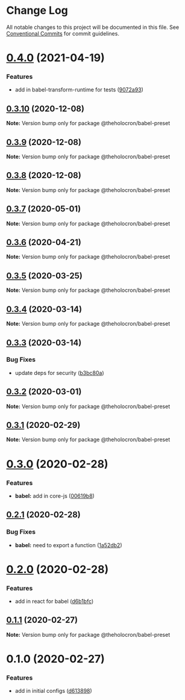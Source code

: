 # Change Log

All notable changes to this project will be documented in this file.
See [Conventional Commits](https://conventionalcommits.org) for commit guidelines.

# [0.4.0](https://github.com/the-holocron/threepio/compare/@theholocron/babel-preset@0.3.10...@theholocron/babel-preset@0.4.0) (2021-04-19)


### Features

* add in babel-transform-runtime for tests ([9072a93](https://github.com/the-holocron/threepio/commit/9072a9321cc677eda831172eb8516516202d1137))





## [0.3.10](https://github.com/the-holocron/threepio/compare/@theholocron/babel-preset@0.3.9...@theholocron/babel-preset@0.3.10) (2020-12-08)

**Note:** Version bump only for package @theholocron/babel-preset





## [0.3.9](https://github.com/the-holocron/threepio/compare/@theholocron/babel-preset@0.3.8...@theholocron/babel-preset@0.3.9) (2020-12-08)

**Note:** Version bump only for package @theholocron/babel-preset





## [0.3.8](https://github.com/the-holocron/threepio/compare/@theholocron/babel-preset@0.3.7...@theholocron/babel-preset@0.3.8) (2020-12-08)

**Note:** Version bump only for package @theholocron/babel-preset





## [0.3.7](https://github.com/the-holocron/threepio/compare/@theholocron/babel-preset@0.3.6...@theholocron/babel-preset@0.3.7) (2020-05-01)

**Note:** Version bump only for package @theholocron/babel-preset





## [0.3.6](https://github.com/the-holocron/threepio/compare/@theholocron/babel-preset@0.3.5...@theholocron/babel-preset@0.3.6) (2020-04-21)

**Note:** Version bump only for package @theholocron/babel-preset





## [0.3.5](https://github.com/the-holocron/threepio/compare/@theholocron/babel-preset@0.3.4...@theholocron/babel-preset@0.3.5) (2020-03-25)

**Note:** Version bump only for package @theholocron/babel-preset





## [0.3.4](https://github.com/the-holocron/threepio/compare/@theholocron/babel-preset@0.3.3...@theholocron/babel-preset@0.3.4) (2020-03-14)

**Note:** Version bump only for package @theholocron/babel-preset





## [0.3.3](https://github.com/the-holocron/threepio/compare/@theholocron/babel-preset@0.3.2...@theholocron/babel-preset@0.3.3) (2020-03-14)


### Bug Fixes

* update deps for security ([b3bc80a](https://github.com/the-holocron/threepio/commit/b3bc80a8a6baea3fd3dc0b6fb4aa28a9b47ea9a5))





## [0.3.2](https://github.com/the-holocron/threepio/compare/@theholocron/babel-preset@0.3.1...@theholocron/babel-preset@0.3.2) (2020-03-01)

**Note:** Version bump only for package @theholocron/babel-preset





## [0.3.1](https://github.com/the-holocron/threepio/compare/@theholocron/babel-preset@0.3.0...@theholocron/babel-preset@0.3.1) (2020-02-29)

**Note:** Version bump only for package @theholocron/babel-preset





# [0.3.0](https://github.com/the-holocron/threepio/compare/@theholocron/babel-preset@0.2.1...@theholocron/babel-preset@0.3.0) (2020-02-28)


### Features

* **babel:** add in core-js ([00619b8](https://github.com/the-holocron/threepio/commit/00619b8a3e1056f42c5d183f289e8e23333c9150))





## [0.2.1](https://github.com/the-holocron/threepio/compare/@theholocron/babel-preset@0.2.0...@theholocron/babel-preset@0.2.1) (2020-02-28)


### Bug Fixes

* **babel:** need to export a function ([1a52db2](https://github.com/the-holocron/threepio/commit/1a52db23ec961d5b87ff96640ad8ea406f6a6c88))





# [0.2.0](https://github.com/the-holocron/threepio/compare/@theholocron/babel-preset@0.1.1...@theholocron/babel-preset@0.2.0) (2020-02-28)


### Features

* add in react for babel ([d6b1bfc](https://github.com/the-holocron/threepio/commit/d6b1bfceff8994bced600f5fb27e04a3b006f746))





## [0.1.1](https://github.com/the-holocron/threepio/compare/@theholocron/babel-preset@0.1.0...@theholocron/babel-preset@0.1.1) (2020-02-27)

**Note:** Version bump only for package @theholocron/babel-preset





# 0.1.0 (2020-02-27)


### Features

* add in initial configs ([d613898](https://github.com/the-holocron/threepio/commit/d613898f18bb20b7fc879d80c15f025555de2765))
